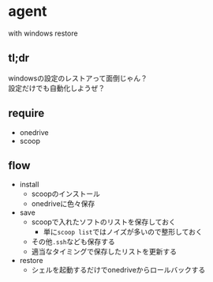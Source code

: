 # agent
with windows restore

## tl;dr
windowsの設定のレストアって面倒じゃん？  
設定だけでも自動化しようぜ？  

## require
- onedrive
- scoop

## flow
- install
    - scoopのインストール
    - onedriveに色々保存
- save
    - scoopで入れたソフトのリストを保存しておく
        - 単に`scoop list`ではノイズが多いので整形しておく
    - その他`.ssh`なども保存する
    - 適当なタイミングで保存したリストを更新する
- restore
    - シェルを起動するだけでonedriveからロールバックする
